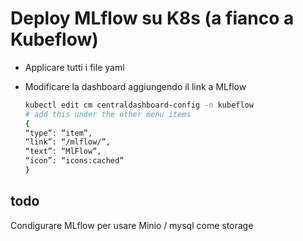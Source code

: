 # Deploy MLflow su K8s (a fianco a Kubeflow)


- Applicare tutti i file yaml
- Modificare la dashboard aggiungendo il link a MLflow
    
    ```bash
    kubectl edit cm centraldashboard-config -n kubeflow
    # add this under the other menu items
    {
    “type”: “item”,
    “link”: “/mlflow/”,
    “text”: “MlFlow”,
    “icon”: “icons:cached”
    }
    ```

## todo
Condigurare MLflow per usare Minio / mysql come storage